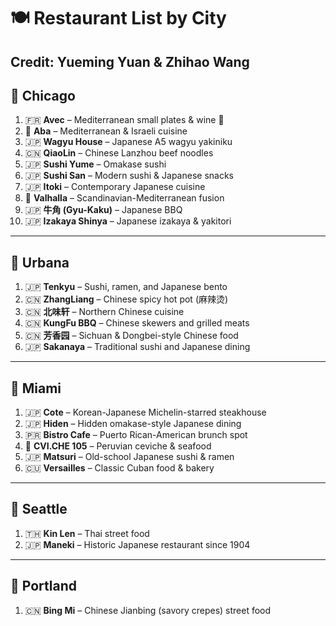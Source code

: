 # 🍽️ Restaurant List by City

## Credit: Yueming Yuan & Zhihao Wang

## 📍 Chicago

1. 🇫🇷 **Avec** – Mediterranean small plates & wine 🍷  
2. 🌊 **Aba** – Mediterranean & Israeli cuisine  
3. 🇯🇵 **Wagyu House** – Japanese A5 wagyu yakiniku  
4. 🇨🇳 **QiaoLin** – Chinese Lanzhou beef noodles  
5. 🇯🇵 **Sushi Yume** – Omakase sushi  
6. 🇯🇵 **Sushi San** – Modern sushi & Japanese snacks  
7. 🇯🇵 **Itoki** – Contemporary Japanese cuisine  
8. 🌊 **Valhalla** – Scandinavian-Mediterranean fusion  
9. 🇯🇵 **牛角 (Gyu-Kaku)** – Japanese BBQ  
10. 🇯🇵 **Izakaya Shinya** – Japanese izakaya & yakitori  

---

## 📍 Urbana

1. 🇯🇵 **Tenkyu** – Sushi, ramen, and Japanese bento  
2. 🇨🇳 **ZhangLiang** – Chinese spicy hot pot (麻辣烫)  
3. 🇨🇳 **北味轩** – Northern Chinese cuisine  
4. 🇨🇳 **KungFu BBQ** – Chinese skewers and grilled meats  
5. 🇨🇳 **芳香园** – Sichuan & Dongbei-style Chinese food  
6. 🇯🇵 **Sakanaya** – Traditional sushi and Japanese dining  

---

## 📍 Miami

1. 🇯🇵 **Cote** – Korean-Japanese Michelin-starred steakhouse  
2. 🇯🇵 **Hiden** – Hidden omakase-style Japanese dining  
3. 🇵🇷 **Bistro Cafe** – Puerto Rican-American brunch spot  
4. 🌊 **CVI.CHE 105** – Peruvian ceviche & seafood  
5. 🇯🇵 **Matsuri** – Old-school Japanese sushi & ramen  
6. 🇨🇺 **Versailles** – Classic Cuban food & bakery  

---

## 📍 Seattle

1. 🇹🇭 **Kin Len** – Thai street food  
2. 🇯🇵 **Maneki** – Historic Japanese restaurant since 1904  

---

## 📍 Portland

1. 🇨🇳 **Bing Mi** – Chinese Jianbing (savory crepes) street food  
